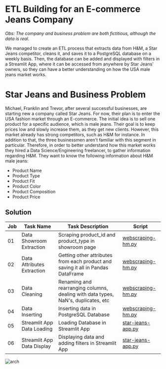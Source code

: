 # ETL Building for an E-commerce Jeans Company

*Obs: The company and business problem are both fictitious, although the data is real.*

We managed to create an ETL process that extracts data from H&M, a Star Jeans competitor, cleans it, and saves it to a PostgreSQL database on a weekly basis. Then, the database can be added and displayed with filters in a Streamlit App, where it can be accessed from anywhere by Star Jeans' owners, so they can have a better understanding on how the USA male jeans market works.

# Star Jeans and Business Problem

Michael, Franklin and Trevor, after several successful businesses, are starting new a company called Star Jeans. For now, their plan is to enter the USA fashion market through an E-commerce. The initial idea is to sell one product for a specific audience, which is male jeans. Their goal is to keep prices low and slowly increase them, as they get new clients. However, this market already has strong competitors, such as H&M for instance. In addition to that, the three businessmen aren't familiar with this segment in particular. Therefore, in order to better understand how this market works they hired a Data Science/Engineering freelancer, to gather information regarding H&M. They want to know the following information about H&M male jeans:

- Product Name
- Product Type
- Product Fit
- Product Color
- Product Composition
- Product Price

## Solution

| Job | Task Name                  | Task Description                                                                  | Script                                                                                                                               |
| --- | -------------------------- | --------------------------------------------------------------------------------- | ------------------------------------------------------------------------------------------------------------------------------------ |
| 01  | Data Showroom Extraction   | Scraping product\_id and product\_type in showroom page                           | [webscraping-hm.py](./src/webscraping-hm.py) |
| 02  | Data Attributes Extraction | Getting other attributes from each product and saving it all in Pandas DataFrame  | [webscraping-hm.py](./src/webscraping-hm.py) |
| 03  | Data Cleaning              | Renaming and rearranging columns, dealing with data types, NaN's, duplicates, etc | [webscraping-hm.py](./src/webscraping-hm.py) |
| 04  | Data Inserting             | Inserting data in PostgreSQL Database                                             | [webscraping-hm.py](./src/webscraping-hm.py) |
| 05  | Streamlit App Data Loading | Loading Database in Streamlit App                                                 | [star-jeans-app.py](./streamlit-app/star-jeans-app.py)                                     |
| 06  | Streamlit App Data Display | Displaying data and adding filters in Streamlit App                               | [star-jeans-app.py](./streamlit-app/star-jeans-app.py)                                     |

![arch](https://user-images.githubusercontent.com/62965911/215284786-e08ac928-bdba-46e9-9393-0e973c55ba80.png)